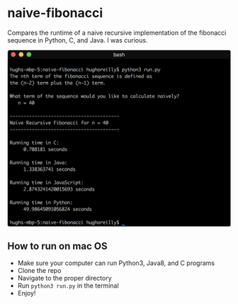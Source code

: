 # naive-fibonacci
Compares the runtime of a naive recursive implementation of the fibonacci sequence in Python, C, and Java. I was curious.

![terminal output](naive-fib.png)

## How to run on mac OS
- Make sure your computer can run Python3, Java8, and C programs
- Clone the repo
- Navigate to the proper directory
- Run `python3 run.py` in the terminal
- Enjoy!
